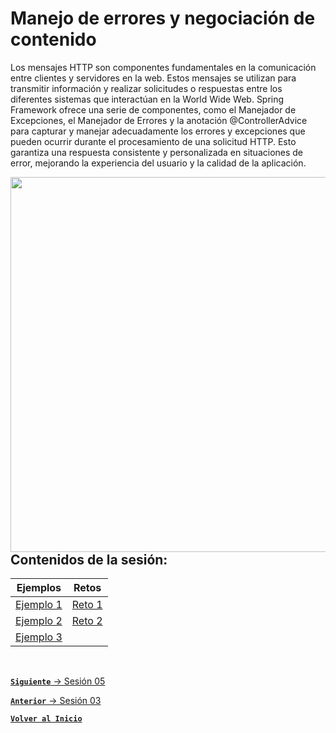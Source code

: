 # Manejo de errores y negociación de contenido

Los mensajes HTTP son componentes fundamentales en la comunicación entre clientes y servidores en la web. Estos mensajes se utilizan para transmitir información y realizar solicitudes o respuestas entre los diferentes sistemas que interactúan en la World Wide Web.
Spring Framework ofrece una serie de componentes, como el Manejador de Excepciones, el Manejador de Errores y la anotación @ControllerAdvice para  capturar y manejar adecuadamente los errores y excepciones que pueden ocurrir durante el procesamiento de una solicitud HTTP. Esto garantiza una respuesta consistente y personalizada en situaciones de error, mejorando la experiencia del usuario y la calidad de la aplicación.

<img align="right" src="https://miro.medium.com/v2/resize:fit:720/format:webp/1*w_iicbG7L3xEQTArjHUS6g.jpeg" width="600"/>

## Contenidos de la sesión:

| **Ejemplos**                          | **Retos**                    |
|---------------------------------------|------------------------------|
| [Ejemplo 1](./work/Ejemplos/Ejemplo1) | [Reto 1](./work/Retos/Reto1) |
| [Ejemplo 2](./work/Ejemplos/Ejemplo2) | [Reto 2](./work/Retos/Reto2) |
| [Ejemplo 3](./work/Ejemplos/Ejemplo3) |  |


<br>

[**`Siguiente`** -> Sesión 05](../Sesion5)

[**`Anterior`** -> Sesión 03](../Sesion3)
<br>

[**`Volver al Inicio`**](../../../)